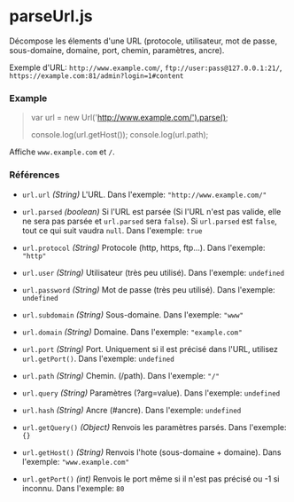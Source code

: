 # parseUrl.js

Décompose les élements d'une URL (protocole, utilisateur, mot de passe, sous-domaine, domaine, port, chemin, paramètres, ancre).

Exemple d'URL: `http://www.example.com/`, `ftp://user:pass@127.0.0.1:21/`, `https://example.com:81/admin?login=1#content`

### Example

> var url = new Url('http://www.example.com/').parse();
>
> console.log(url.getHost());
> console.log(url.path);

Affiche `www.example.com` et `/`.

### Références

* `url.url` _(String)_ L'URL. Dans l'exemple: `"http://www.example.com/"`
* `url.parsed` _(boolean)_ Si l'URL est parsée (Si l'URL n'est pas valide, elle ne sera pas parsée et `url.parsed` sera `false`). Si `url.parsed` est `false`, tout ce qui suit vaudra `null`. Dans l'exemple: `true`

* `url.protocol` _(String)_ Protocole (http, https, ftp...). Dans l'exemple: `"http"`
* `url.user` _(String)_ Utilisateur (très peu utilisé). Dans l'exemple: `undefined`
* `url.password` _(String)_ Mot de passe (très peu utilisé). Dans l'exemple: `undefined`

* `url.subdomain` _(String)_ Sous-domaine. Dans l'exemple: `"www"`
* `url.domain` _(String)_ Domaine. Dans l'exemple: `"example.com"`
* `url.port` _(String)_ Port. Uniquement si il est précisé dans l'URL, utilisez `url.getPort()`. Dans l'exemple: `undefined`

* `url.path` _(String)_ Chemin. (/path). Dans l'exemple: `"/"`
* `url.query` _(String)_ Paramètres (?arg=value). Dans l'exemple: `undefined`
* `url.hash` _(String)_ Ancre (#ancre). Dans l'exemple: `undefined`

* `url.getQuery()` _(Object)_ Renvois les paramètres parsés. Dans l'exemple: `{}`
* `url.getHost()` _(String)_ Renvois l'hote (sous-domaine + domaine). Dans l'exemple: `"www.example.com"`
* `url.getPort()` _(int)_ Renvois le port même si il n'est pas précisé ou -1 si inconnu. Dans l'exemple: `80`